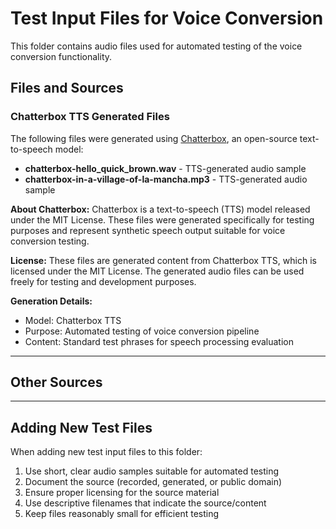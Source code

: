 # Test Input Files for Voice Conversion

This folder contains audio files used for automated testing of the voice conversion functionality.

## Files and Sources

### Chatterbox TTS Generated Files

The following files were generated using [Chatterbox](https://huggingface.co/ResembleAI/chatterbox), an open-source 
text-to-speech model:

- **chatterbox-hello_quick_brown.wav** - TTS-generated audio sample
- **chatterbox-in-a-village-of-la-mancha.mp3** - TTS-generated audio sample

**About Chatterbox:**
Chatterbox is a text-to-speech (TTS) model released under the MIT License. These files were generated specifically for testing purposes and represent synthetic speech output suitable for voice conversion testing.

**License:**
These files are generated content from Chatterbox TTS, which is licensed under the MIT License. The generated audio files can be used freely for testing and development purposes.

**Generation Details:**
- Model: Chatterbox TTS
- Purpose: Automated testing of voice conversion pipeline
- Content: Standard test phrases for speech processing evaluation

---

## Other Sources

<!-- Add new sources here as they are added -->

---

## Adding New Test Files

When adding new test input files to this folder:

1. Use short, clear audio samples suitable for automated testing
2. Document the source (recorded, generated, or public domain)
3. Ensure proper licensing for the source material
4. Use descriptive filenames that indicate the source/content
5. Keep files reasonably small for efficient testing
